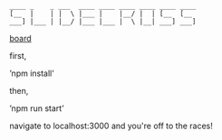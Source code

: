 ```
____ _    _ ___  ____ ____ ____ ____ ____ ____ 
[__  |    | |  \ |___ |    |__/ |  | [__  [__  
___] |___ | |__/ |___ |___ |  \ |__| ___] ___] 
```

[board](https://go.flat.app/o/p6gQfp/ws/tGKdHb/slidecross)

first,

’npm install’

then,

’npm run start’

navigate to localhost:3000 and you're off to the races!